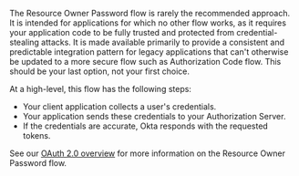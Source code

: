 The Resource Owner Password flow is rarely the recommended approach. It is intended for applications for which no other flow works, as it requires your application code to be fully trusted and protected from credential-stealing attacks. It is made available primarily to provide a consistent and predictable integration pattern for legacy applications that can't otherwise be updated to a more secure flow such as Authorization Code flow. This should be your last option, not your first choice.

At a high-level, this flow has the following steps:

- Your client application collects a user's credentials.
- Your application sends these credentials to your Authorization Server.
- If the credentials are accurate, Okta responds with the requested tokens.

See our [OAuth 2.0 overview](/docs/concepts/oauth-openid/#resource-owner-password-flow) for more information on the Resource Owner Password flow.
